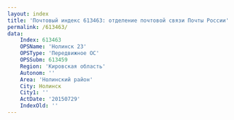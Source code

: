 ```yaml
---
layout: index
title: 'Почтовый индекс 613463: отделение почтовой связи Почты России'
permalink: /613463/
data:
    Index: 613463
    OPSName: 'Нолинск 23'
    OPSType: 'Передвижное ОС'
    OPSSubm: 613459
    Region: 'Кировская область'
    Autonom: ''
    Area: 'Нолинский район'
    City: Нолинск
    City1: ''
    ActDate: '20150729'
    IndexOld: ''
---
```


